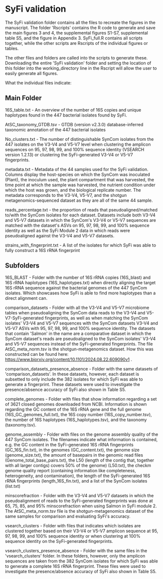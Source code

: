 # SyFi validation

The SyFi validation folder contains all the files to recreate the figures in the manuscript. The folder 'Rscripts' contains the R code to generate and save the main figures 3 and 4, the supplemental figures S1-S7, supplemental table S5, and the figure in Appendix 3. SyFi_full.R contains all scripts together, while the other scripts are Rscripts of the individual figures or tables.

The other files and folders are called into the scripts to generate these. Downloading the entire 'SyFi validation' folder and setting the location of this folder into the working_directory line in the Rscript will allow the user to easily generate all figures. 

What the individual files indicate:

## Main Folder

16S_table.txt - An overview of the number of 16S copies and unique haplotypes found in the 447 bacterial isolates found by SyFi. 

AtSC_taxonomy_GTDB.tsv - GTDB (version v2.3.0) database-inferred taxonomic annotation of the 447 bacterial isolates 

No_clusters.txt - The number of distinguishable SynCom isolates from the 447 isolates on the V3-V4 and V5-V7 level when clustering the amplicon sequences on 95, 97, 98, 99, and 100% sequence identity (VSEARCH version 1.2.13) or clustering the SyFi-generated V3-V4 or V5-V7 fingerprints.

metadata.txt - Metadata of the 44 samples used for the SyFi validation. Columns display the host-species on which the SynCom was inoculated (Plant), the inoculum used, the plant compartment that was harvested, the time point at which the sample was harvested, the nutrient condition under which the host was grown, and the biological replicate number. The metadata corresponds to the V3-V4, V5-V7, and the shotgun metagenomics-sequenced dataset as they are all of the same 44 sample.

reads_percentage.txt - the proportion of reads that pseudoaligned/matched to/with the SynCom isolates for each dataset. Datasets include both V3-V4 and V5-V7 datasets in which the SynCom's V3-V4 or V5-V7 sequences are matched with the dataset's ASVs on 95, 97, 98, 99, and 100% sequence identity as well as the SyFi Module 2 data in which reads were pseudoaligned against the V3-V4 and V5-V7 datasets.

strains_with_fingerprint.txt - A list of the isolates for which SyFi was able to fully construct a 16S rRNA fingerprint

## Subfolders

16S_BLAST - Folder with the number of 16S rRNA copies (16S_blast) and 16S rRNA haplotypes (16S_haplotypes.txt) when directly aligning the target 16S rRNA sequence against the bacterial genomes of the 447 SynCom isolates. Which showcases how SyFi is able to find more haplotypes than a direct alignment can.

comparison_datasets - Folder with all the V3-V4 and V5-V7 microbiome tables when pseudoaligning the SynCom data reads to the V3-V4 and V5-V7-SyFi-generated fingerprints, as well as when matching the SynCom isolates' V3-V4 and V5-V7 sequences with the SynCom datasets V3-V4 and V5-V7 ASVs with 95, 97, 98, 99, and 100% sequence identity. The datasets that contain 'Salmon' in the name are a comparative dataset in which the SynCom dataset's reads are pseudoaligned to the SynCom isolates' V3-V4 and V5-V7 sequences instead of the SyFi-generated fingerprints. The file AtSC_meta_norm.tsv is the shotgun-metagenomics dataset. How this was constructed can be found here: https://www.biorxiv.org/content/10.1101/2024.08.22.609090v1 .

comparison_datasets_presence_absence - Folder with the same datasets of 'comparison_datasets'. In these datasets, however, each dataset is subsetted to only include the 382 isolates for which SyFi was able to generate a fingerprint. These datasets were used to investigate the presence/absence accuracy of SyFi also shown in Table S5.

complete_genomes - Folder with files that show information regarding a set of 3621 closed genomes downloaded from NCBI. Information is shown regarding the GC content of the 16S rRNA gene and the full genome (16S_GC_genomes_full.txt), the 16S copy number (16S_copy_number.tsv), the number of 16S haplotypes (16S_haplotypes.tsv), and the taxonomy (taxonomy.tsv). 

genome_assembly - Folder with files on the genome assembly quality of the 447 SynCom isolates. The filenames indicate what information is contained, e.g. the GC content in the SyFi-generated 16S rRNA fingerprints (GC_16S_fin.txt), in the genomes (GC_content.txt), the genome size (genome_size.txt), the amount of basepairs in the genomic read files (Genome_total_base_pairs.txt), the L50 (length of the contig that, together with all larger contigs) covers 50% of the genome) (L50.txt), the checkm genome quality report (containing information like completeness, heterogeneity, and contamination), the length of the SyFi-generated 16S rRNA fingerprints (length_16S_fin.txt), and a list of the SynCom isolates (list.txt)

minscorefraction - Folder with the V3-V4 and V5-V7 datasets in which the pseudoalignment of reads to the SyFi-generated fingerprints was done at 65, 75, 85, and 95% minscorefraction when using Salmon in SyFi module 2. The AtSC_meta_norm.tsv file is the shotgun-metagenomics dataset of the same samples for comparison and evaluating SyFi's accuracy.

vsearch_clusters - Folder with files that indicates which isolates are clustered together based on their V3-V4 or V5-V7 amplicon sequence at 95, 97, 98, 99, and 100% sequence identity or when clustering at 100% sequence identity on the SyFi-generated fingerprints.

vsearch_clusters_presence_absence - Folder with the same files in the 'vsearch_clusters' folder. In these folders, however, only the amplicon sequences are taken from the 382 SynCom isolates for which SyFi was able to generate a complete 16S rRNA fingerprint. These files were used to investigate the presence/absence accuracy of SyFi also shown in Table S5.





